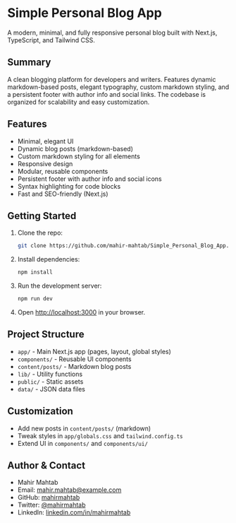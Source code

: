 # Simple Personal Blog App

A modern, minimal, and fully responsive personal blog built with Next.js, TypeScript, and Tailwind CSS.

## Summary
A clean blogging platform for developers and writers. Features dynamic markdown-based posts, elegant typography, custom markdown styling, and a persistent footer with author info and social links. The codebase is organized for scalability and easy customization.

## Features
- Minimal, elegant UI
- Dynamic blog posts (markdown-based)
- Custom markdown styling for all elements
- Responsive design
- Modular, reusable components
- Persistent footer with author info and social icons
- Syntax highlighting for code blocks
- Fast and SEO-friendly (Next.js)

## Getting Started
1. Clone the repo:
   ```bash
   git clone https://github.com/mahir-mahtab/Simple_Personal_Blog_App.git
   ```
2. Install dependencies:
   ```bash
   npm install
   ```
3. Run the development server:
   ```bash
   npm run dev
   ```
4. Open [http://localhost:3000](http://localhost:3000) in your browser.

## Project Structure
- `app/` - Main Next.js app (pages, layout, global styles)
- `components/` - Reusable UI components
- `content/posts/` - Markdown blog posts
- `lib/` - Utility functions
- `public/` - Static assets
- `data/` - JSON data files

## Customization
- Add new posts in `content/posts/` (markdown)
- Tweak styles in `app/globals.css` and `tailwind.config.ts`
- Extend UI in `components/` and `components/ui/`

## Author & Contact
- Mahir Mahtab
- Email: mahir.mahtab@example.com
- GitHub: [mahirmahtab](https://github.com/mahirmahtab)
- Twitter: [@mahirmahtab](https://twitter.com/mahirmahtab)
- LinkedIn: [linkedin.com/in/mahirmahtab](https://linkedin.com/in/mahirmahtab)
